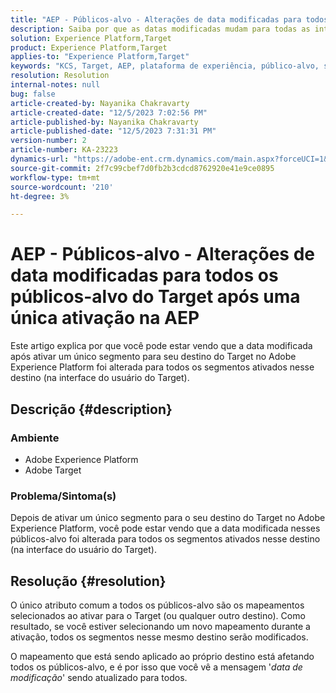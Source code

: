 ```yaml
---
title: "AEP - Públicos-alvo - Alterações de data modificadas para todos os públicos-alvo do Target após uma única ativação na AEP"
description: Saiba por que as datas modificadas mudam para todas as interfaces do usuário do Target Audiences após uma única ativação na AEP.
solution: Experience Platform,Target
product: Experience Platform,Target
applies-to: "Experience Platform,Target"
keywords: "KCS, Target, AEP, plataforma de experiência, público-alvo, segmento, ativação, modificado, data"
resolution: Resolution
internal-notes: null
bug: false
article-created-by: Nayanika Chakravarty
article-created-date: "12/5/2023 7:02:56 PM"
article-published-by: Nayanika Chakravarty
article-published-date: "12/5/2023 7:31:31 PM"
version-number: 2
article-number: KA-23223
dynamics-url: "https://adobe-ent.crm.dynamics.com/main.aspx?forceUCI=1&pagetype=entityrecord&etn=knowledgearticle&id=072661e3-a093-ee11-be37-6045bd006793"
source-git-commit: 2f7c99cbef7d0fb2b3cdcd8762920e41e9ce0895
workflow-type: tm+mt
source-wordcount: '210'
ht-degree: 3%

---
```


# AEP - Públicos-alvo - Alterações de data modificadas para todos os públicos-alvo do Target após uma única ativação na AEP


Este artigo explica por que você pode estar vendo que a data modificada após ativar um único segmento para seu destino do Target no Adobe Experience Platform foi alterada para todos os segmentos ativados nesse destino (na interface do usuário do Target).

## Descrição {#description}


### Ambiente

- Adobe Experience Platform
- Adobe Target


### Problema/Sintoma(s)

Depois de ativar um único segmento para o seu destino do Target no Adobe Experience Platform, você pode estar vendo que a data modificada nesses públicos-alvo foi alterada para todos os segmentos ativados nesse destino (na interface do usuário do Target).


## Resolução {#resolution}


O único atributo comum a todos os públicos-alvo são os mapeamentos selecionados ao ativar para o Target (ou qualquer outro destino). Como resultado, se você estiver selecionando um novo mapeamento durante a ativação, todos os segmentos nesse mesmo destino serão modificados.

O mapeamento que está sendo aplicado ao próprio destino está afetando todos os públicos-alvo, e é por isso que você vê a mensagem &#39;*data de modificação*&#39; sendo atualizado para todos.
